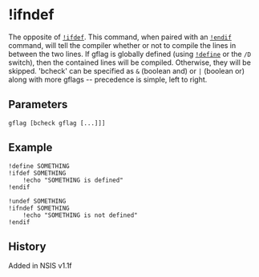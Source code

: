 # !ifndef

The opposite of [`!ifdef`][1]. This command, when paired with an [`!endif`][2] command, will tell the compiler whether or not to compile the lines in between the two lines. If gflag is globally defined (using [`!define`][3] or the `/D` switch), then the contained lines will be compiled. Otherwise, they will be skipped. 'bcheck' can be specified as `&` (boolean and) or `|` (boolean or) along with more gflags -- precedence is simple, left to right.

## Parameters

    gflag [bcheck gflag [...]]]

## Example

	!define SOMETHING
	!ifdef SOMETHING
		!echo "SOMETHING is defined"
	!endif

	!undef SOMETHING
	!ifndef SOMETHING
		!echo "SOMETHING is not defined"
	!endif

## History

Added in NSIS v1.1f

[1]: !ifdef.md
[2]: !endif.md
[3]: !define.md